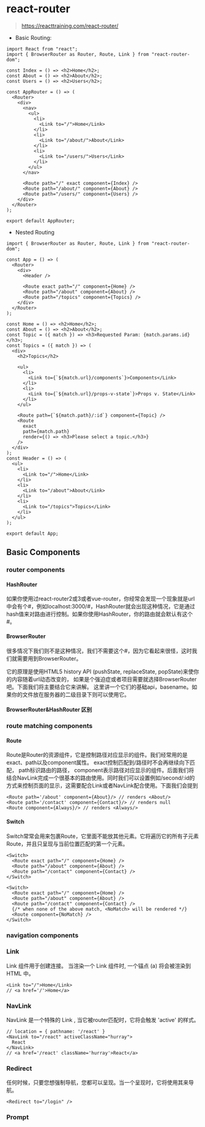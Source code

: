 # react-router
> https://reacttraining.com/react-router/

- Basic Routing:

```
import React from "react";
import { BrowserRouter as Router, Route, Link } from "react-router-dom";

const Index = () => <h2>Home</h2>;
const About = () => <h2>About</h2>;
const Users = () => <h2>Users</h2>;

const AppRouter = () => (
  <Router>
    <div>
      <nav>
        <ul>
          <li>
            <Link to="/">Home</Link>
          </li>
          <li>
            <Link to="/about/">About</Link>
          </li>
          <li>
            <Link to="/users/">Users</Link>
          </li>
        </ul>
      </nav>

      <Route path="/" exact component={Index} />
      <Route path="/about/" component={About} />
      <Route path="/users/" component={Users} />
    </div>
  </Router>
);

export default AppRouter;
```
- Nested Routing

```
import { BrowserRouter as Router, Route, Link } from "react-router-dom";

const App = () => (
  <Router>
    <div>
      <Header />

      <Route exact path="/" component={Home} />
      <Route path="/about" component={About} />
      <Route path="/topics" component={Topics} />
    </div>
  </Router>
);

const Home = () => <h2>Home</h2>;
const About = () => <h2>About</h2>;
const Topic = ({ match }) => <h3>Requested Param: {match.params.id}</h3>;
const Topics = ({ match }) => (
  <div>
    <h2>Topics</h2>

    <ul>
      <li>
        <Link to={`${match.url}/components`}>Components</Link>
      </li>
      <li>
        <Link to={`${match.url}/props-v-state`}>Props v. State</Link>
      </li>
    </ul>

    <Route path={`${match.path}/:id`} component={Topic} />
    <Route
      exact
      path={match.path}
      render={() => <h3>Please select a topic.</h3>}
    />
  </div>
);
const Header = () => (
  <ul>
    <li>
      <Link to="/">Home</Link>
    </li>
    <li>
      <Link to="/about">About</Link>
    </li>
    <li>
      <Link to="/topics">Topics</Link>
    </li>
  </ul>
);

export default App;
```


## Basic Components

### router components
#### HashRouter

如果你使用过react-router2或3或者vue-router，你经常会发现一个现象就是url中会有个#，例如localhost:3000/#，HashRouter就会出现这种情况，它是通过hash值来对路由进行控制。如果你使用HashRouter，你的路由就会默认有这个#。

#### BrowserRouter

很多情况下我们则不是这种情况，我们不需要这个#，因为它看起来很怪，这时我们就需要用到BrowserRouter。

它的原理是使用HTML5 history API (pushState, replaceState, popState)来使你的内容随着url动态改变的， 如果是个强迫症或者项目需要就选择BrowserRouter吧。下面我们将主要结合它来讲解。
这里讲一个它们的基础api，basename。如果你的文件放在服务器的二级目录下则可以使用它。

#### BrowserRouter&HashRouter 区别


### route matching components

#### Route
Route是Router的资源组件，它是控制路径对应显示的组件。我们经常用的是exact、path以及component属性。
exact控制匹配到/路径时不会再继续向下匹配，
path标识路由的路径，
component表示路径对应显示的组件。后面我们将结合NavLink完成一个很基本的路由使用。同时我们可以设置例如/second/:id的方式来控制页面的显示，这需要配合Link或者NavLink配合使用。下面我们会提到
```
<Route path='/about' component={About}/> // renders <About/>
<Route path='/contact' component={Contact}/> // renders null
<Route component={Always}/> // renders <Always/>
```
#### Switch
Switch常常会用来包裹Route，它里面不能放其他元素。它将遍历它的所有子元素Route，并且只呈现与当前位置匹配的第一个元素。
```
<Switch>
  <Route exact path="/" component={Home} />
  <Route path="/about" component={About} />
  <Route path="/contact" component={Contact} />
</Switch>

<Switch>
  <Route exact path="/" component={Home} />
  <Route path="/about" component={About} />
  <Route path="/contact" component={Contact} />
  {/* when none of the above match, <NoMatch> will be rendered */}
  <Route component={NoMatch} />
</Switch>
```
### navigation components
### Link
Link 组件用于创建连接。 当渲染一个 Link 组件时, 一个锚点 (a) 将会被渲染到 HTML 中。
```
<Link to="/">Home</Link>
// <a href='/'>Home</a>
```

### NavLink
NavLink 是一个特殊的 Link , 当它被router匹配时，它将会触发 'active' 的样式。
```
// location = { pathname: '/react' }
<NavLink to="/react" activeClassName="hurray">
  React
</NavLink>
// <a href='/react' className='hurray'>React</a>
```
### Redirect
任何时候，只要您想强制导航，您都可以呈现<Redirect>。当一个<Redirect>呈现时，它将使用其来导航。
```
<Redirect to="/login" />
```
### Prompt



